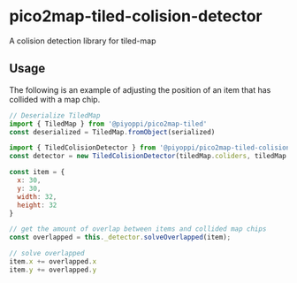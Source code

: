 # pico2map-tiled-colision-detector

A colision detection library for tiled-map

## Usage

The following is an example of adjusting the position of an item that has collided with a map chip.

```js
// Deserialize TiledMap
import { TiledMap } from '@piyoppi/pico2map-tiled'
const deserialized = TiledMap.fromObject(serialized)

import { TiledColisionDetector } from '@piyoppi/pico2map-tiled-colision-detector'
const detector = new TiledColisionDetector(tiledMap.coliders, tiledMap.chipWidth, tiledMap.chipHeight)

const item = {
  x: 30,
  y: 30,
  width: 32,
  height: 32
}

// get the amount of overlap between items and collided map chips
const overlapped = this._detector.solveOverlapped(item);

// solve overlapped
item.x += overlapped.x
item.y += overlapped.y
```
